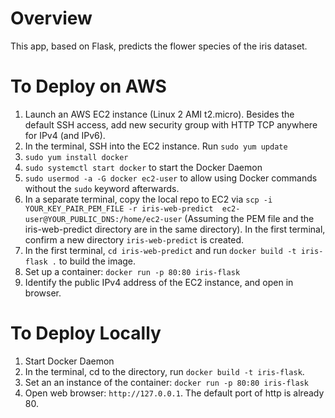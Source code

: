 # Overview

This app, based on Flask, predicts the flower species of the iris dataset.


# To Deploy on AWS

1. Launch an AWS EC2 instance (Linux 2 AMI t2.micro). Besides the default SSH access, add new security group with HTTP TCP anywhere for IPv4 (and IPv6).
2. In the terminal, SSH into the EC2 instance. Run `sudo yum update`
3. `sudo yum install docker`
4. `sudo systemctl start docker` to start the Docker Daemon
5. `sudo usermod -a -G docker ec2-user` to allow using Docker commands without the `sudo` keyword afterwards.
6. In a separate terminal, copy the local repo to EC2 via `scp -i YOUR_KEY_PAIR_PEM_FILE -r iris-web-predict  ec2-user@YOUR_PUBLIC_DNS:/home/ec2-user` (Assuming the PEM file and the iris-web-predict directory are in the same directory). In the first terminal, confirm a new directory `iris-web-predict` is created.
7. In the first terminal, `cd iris-web-predict` and run `docker build -t iris-flask .` to build the image.
8. Set up a container: `docker run -p 80:80 iris-flask`
9. Identify the public IPv4 address of the EC2 instance, and open in browser.



# To Deploy Locally

1. Start Docker Daemon
2. In the terminal, cd to the directory, run `docker build -t iris-flask`.
3. Set an an instance of the container: `docker run -p 80:80 iris-flask`
4. Open web browser: `http://127.0.0.1`. The default port of http is already 80.